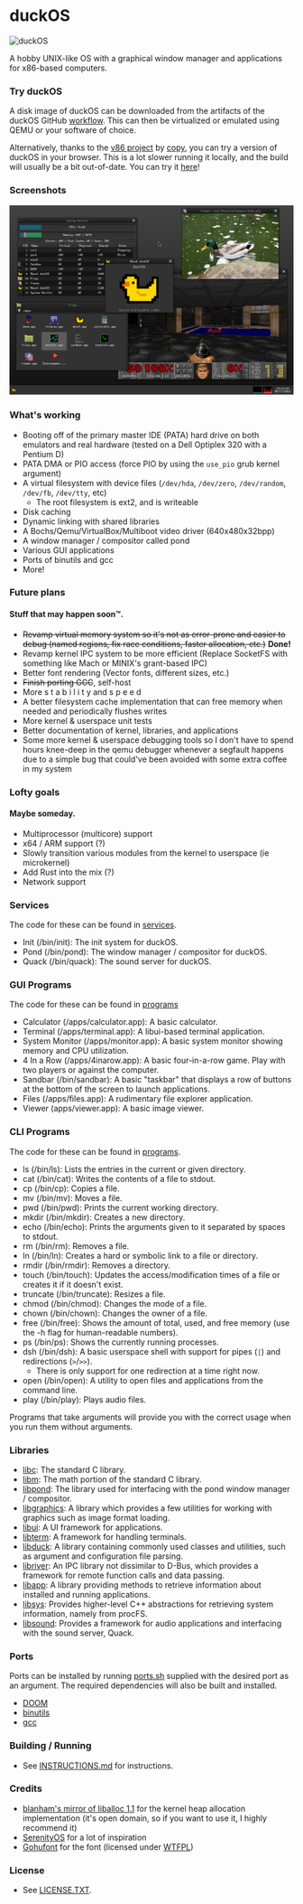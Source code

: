 # duckOS

![duckOS](https://github.com/byteduck/duckOS/workflows/duckOS/badge.svg)

A hobby UNIX-like OS with a graphical window manager and applications for x86-based computers.

### Try duckOS

A disk image of duckOS can be downloaded from the artifacts of the duckOS GitHub [workflow](https://github.com/byteduck/duckOS/actions/workflows/build-os.yml). This can then be virtualized or emulated using QEMU or your software of choice.

Alternatively, thanks to the [v86 project](https://github.com/copy/v86) by [copy](https://copy.sh), you can try a version of duckOS in your browser. This is a lot slower running it locally, and the build will usually be a bit out-of-date. You can try it [here](https://aaron.sonin.me/duckOS)!

### Screenshots
![Screenshot](docs/screenshot-2023-05-16.png)

### What's working
- Booting off of the primary master IDE (PATA) hard drive on both emulators and real hardware (tested on a Dell Optiplex 320 with a Pentium D)
- PATA DMA or PIO access (force PIO by using the `use_pio` grub kernel argument)
- A virtual filesystem with device files (`/dev/hda`, `/dev/zero`, `/dev/random`, `/dev/fb`, `/dev/tty`, etc)
  - The root filesystem is ext2, and is writeable
- Disk caching
- Dynamic linking with shared libraries
- A Bochs/Qemu/VirtualBox/Multiboot video driver (640x480x32bpp)
- A window manager / compositor called pond
- Various GUI applications
- Ports of binutils and gcc
- More!

### Future plans
#### Stuff that may happen soon™.
- ~~Revamp virtual memory system so it's not as error-prone and easier to debug (named regions, fix race conditions, faster allocation, etc.)~~ **Done!**
- Revamp kernel IPC system to be more efficient (Replace SocketFS with something like Mach or MINIX's grant-based IPC)
- Better font rendering (Vector fonts, different sizes, etc.)
- ~~Finish porting GCC~~, self-host
- More s t a b i l i t y and s p e e d
- A better filesystem cache implementation that can free memory when needed and periodically flushes writes
- More kernel & userspace unit tests
- Better documentation of kernel, libraries, and applications
- Some more kernel & userspace debugging tools so I don't have to spend hours knee-deep in the qemu debugger whenever a segfault happens due to a simple bug that could've been avoided with some extra coffee in my system

### Lofty goals
#### Maybe someday.
- Multiprocessor (multicore) support
- x64 / ARM support (?)
- Slowly transition various modules from the kernel to userspace (ie microkernel)
- Add Rust into the mix (?)
- Network support
 
### Services

The code for these can be found in [services](services/).

- Init (/bin/init): The init system for duckOS.
- Pond (/bin/pond): The window manager / compositor for duckOS.
- Quack (/bin/quack): The sound server for duckOS.

### GUI Programs

The code for these can be found in [programs](/programs)

- Calculator (/apps/calculator.app): A basic calculator.
- Terminal (/apps/terminal.app): A libui-based terminal application.
- System Monitor (/apps/monitor.app): A basic system monitor showing memory and CPU utilization.
- 4 In a Row (/apps/4inarow.app): A basic four-in-a-row game. Play with two players or against the computer.
- Sandbar (/bin/sandbar): A basic "taskbar" that displays a row of buttons at the bottom of the screen to launch applications.
- Files (/apps/files.app): A rudimentary file explorer application.
- Viewer (apps/viewer.app): A basic image viewer.
 
### CLI Programs

The code for these can be found in [programs](programs/).

- ls (/bin/ls): Lists the entries in the current or given directory.
- cat (/bin/cat): Writes the contents of a file to stdout.
- cp (/bin/cp): Copies a file.
- mv (/bin/mv): Moves a file.
- pwd (/bin/pwd): Prints the current working directory.
- mkdir (/bin/mkdir): Creates a new directory.
- echo (/bin/echo): Prints the arguments given to it separated by spaces to stdout.
- rm (/bin/rm): Removes a file.
- ln (/bin/ln): Creates a hard or symbolic link to a file or directory.
- rmdir (/bin/rmdir): Removes a directory.
- touch (/bin/touch): Updates the access/modification times of a file or creates it if it doesn't exist.
- truncate (/bin/truncate): Resizes a file.
- chmod (/bin/chmod): Changes the mode of a file.
- chown (/bin/chown): Changes the owner of a file.
- free (/bin/free): Shows the amount of total, used, and free memory (use the -h flag for human-readable numbers).
- ps (/bin/ps): Shows the currently running processes.
- dsh (/bin/dsh): A basic userspace shell with support for pipes (`|`) and redirections (`>`/`>>`).
  - There is only support for one redirection at a time right now.
- open (/bin/open): A utility to open files and applications from the command line.
- play (/bin/play): Plays audio files.

Programs that take arguments will provide you with the correct usage when you run them without arguments.


### Libraries

- [libc](libraries/libc): The standard C library.
- [libm](libraries/libm): The math portion of the standard C library.
- [libpond](libraries/libpond): The library used for interfacing with the pond window manager / compositor.
- [libgraphics](libraries/libgraphics): A library which provides a few utilities for working with graphics such as image format loading.
- [libui](/libraries/libui): A UI framework for applications.
- [libterm](/libraries/libterm): A framework for handling terminals.
- [libduck](/libraries/libduck): A library containing commonly used classes and utilities, such as argument and configuration file parsing.
- [libriver](/libraries/libriver): An IPC library not dissimilar to D-Bus, which provides a framework for remote function calls and data passing.
- [libapp](/libraries/libapp): A library providing methods to retrieve information about installed and running applications.
- [libsys](/libraries/libsys): Provides higher-level C++ abstractions for retrieving system information, namely from procFS.
- [libsound](/libraries/libsound): Provides a framework for audio applications and interfacing with the sound server, Quack.

### Ports

Ports can be installed by running [ports.sh](ports/ports.sh) supplied with the desired port as an argument. The required dependencies will also be built and installed.

- [DOOM](ports/doom)
- [binutils](ports/binutils)
- [gcc](ports/gcc)

### Building / Running
- See [INSTRUCTIONS.md](INSTRUCTIONS.md) for instructions.

### Credits
- [blanham's mirror of liballoc 1.1](https://github.com/blanham/liballoc) for the kernel heap allocation implementation (it's open domain, so if you want to use it, I highly recommend it)
- [SerenityOS](http://serenityos.org) for a lot of inspiration
- [Gohufont](https://font.gohu.org/) for the font (licensed under [WTFPL](http://www.wtfpl.net/about/))

### License
- See [LICENSE.TXT](LICENSE.txt).
